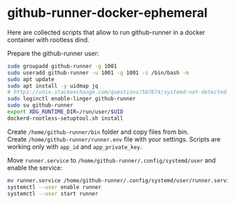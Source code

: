 # github-runner-docker-ephemeral

Here are collected scripts that allow to run github-runner in a docker container with rootless dind.

Prepare the github-runner user:

```bash
sudo groupadd github-runner -g 1001
sudo useradd github-runner -u 1001 -g 1001 -s /bin/bash -m
sudo apt update
sudo apt install -y uidmap jq
# https://unix.stackexchange.com/questions/587674/systemd-not-detected-dockerd-daemon-needs-to-be-started-manually
sudo loginctl enable-linger github-runner
sudo su github-runner
export XDG_RUNTIME_DIR=/run/user/$UID
dockerd-rootless-setuptool.sh install
```

Create `/home/github-runner/bin` folder and copy files from bin.  
Create `/home/github-runner/runner.env` file with your settings. Scripts are working only with `app_id` and `app_private_key`.  

Move `runner.service` to `/home/github-runner/.config/systemd/user` and enable the service:

```bash
mv runner.service /home/github-runner/.config/systemd/user/runner.service
systemctl --user enable runner
systemctl --user start runner
```

